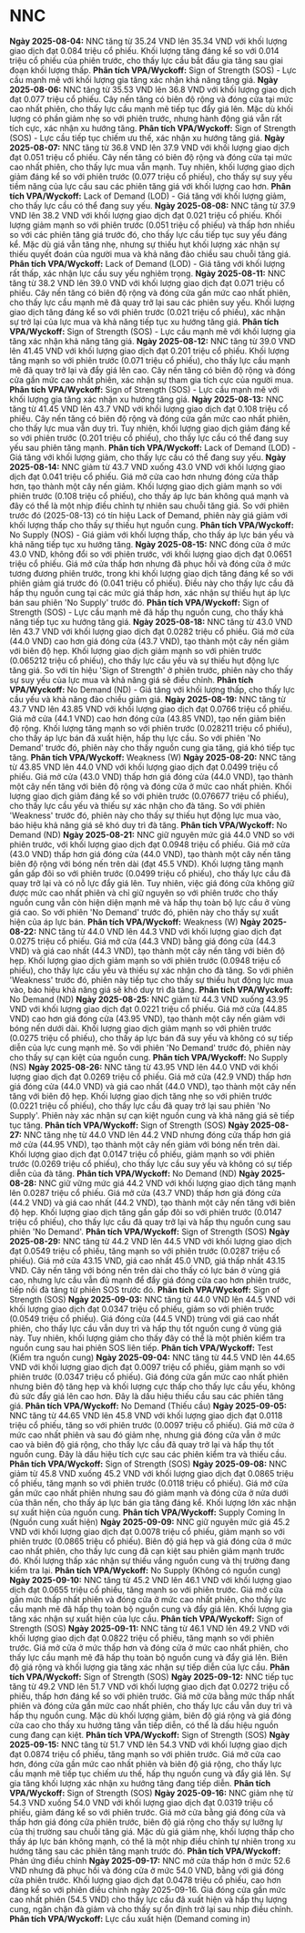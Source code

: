 # NNC

**Ngày 2025-08-04:** NNC tăng từ 35.24 VND lên 35.34 VND với khối lượng giao dịch đạt 0.084 triệu cổ phiếu. Khối lượng tăng đáng kể so với 0.014 triệu cổ phiếu của phiên trước, cho thấy lực cầu bắt đầu gia tăng sau giai đoạn khối lượng thấp. **Phân tích VPA/Wyckoff:** Sign of Strength (SOS) - Lực cầu mạnh mẽ với khối lượng gia tăng xác nhận khả năng tăng giá.
**Ngày 2025-08-06:** NNC tăng từ 35.53 VND lên 36.8 VND với khối lượng giao dịch đạt 0.077 triệu cổ phiếu. Cây nến tăng có biên độ rộng và đóng cửa tại mức cao nhất phiên, cho thấy lực cầu mạnh mẽ tiếp tục đẩy giá lên. Mặc dù khối lượng có phần giảm nhẹ so với phiên trước, nhưng hành động giá vẫn rất tích cực, xác nhận xu hướng tăng. **Phân tích VPA/Wyckoff:** Sign of Strength (SOS) - Lực cầu tiếp tục chiếm ưu thế, xác nhận xu hướng tăng giá.
**Ngày 2025-08-07:** NNC tăng từ 36.8 VND lên 37.9 VND với khối lượng giao dịch đạt 0.051 triệu cổ phiếu. Cây nến tăng có biên độ rộng và đóng cửa tại mức cao nhất phiên, cho thấy lực mua vẫn mạnh. Tuy nhiên, khối lượng giao dịch giảm đáng kể so với phiên trước (0.077 triệu cổ phiếu), cho thấy sự suy yếu tiềm năng của lực cầu sau các phiên tăng giá với khối lượng cao hơn. **Phân tích VPA/Wyckoff:** Lack of Demand (LOD) - Giá tăng với khối lượng giảm, cho thấy lực cầu có thể đang suy yếu.
**Ngày 2025-08-08:** NNC tăng từ 37.9 VND lên 38.2 VND với khối lượng giao dịch đạt 0.021 triệu cổ phiếu. Khối lượng giảm mạnh so với phiên trước (0.051 triệu cổ phiếu) và thấp hơn nhiều so với các phiên tăng giá trước đó, cho thấy lực cầu tiếp tục suy yếu đáng kể. Mặc dù giá vẫn tăng nhẹ, nhưng sự thiếu hụt khối lượng xác nhận sự thiếu quyết đoán của người mua và khả năng đảo chiều sau chuỗi tăng giá. **Phân tích VPA/Wyckoff:** Lack of Demand (LOD) - Giá tăng với khối lượng rất thấp, xác nhận lực cầu suy yếu nghiêm trọng.
**Ngày 2025-08-11:** NNC tăng từ 38.2 VND lên 39.0 VND với khối lượng giao dịch đạt 0.071 triệu cổ phiếu. Cây nến tăng có biên độ rộng và đóng cửa gần mức cao nhất phiên, cho thấy lực cầu mạnh mẽ đã quay trở lại sau các phiên suy yếu. Khối lượng giao dịch tăng đáng kể so với phiên trước (0.021 triệu cổ phiếu), xác nhận sự trở lại của lực mua và khả năng tiếp tục xu hướng tăng giá. **Phân tích VPA/Wyckoff:** Sign of Strength (SOS) - Lực cầu mạnh mẽ với khối lượng gia tăng xác nhận khả năng tăng giá.
**Ngày 2025-08-12:** NNC tăng từ 39.0 VND lên 41.45 VND với khối lượng giao dịch đạt 0.201 triệu cổ phiếu. Khối lượng tăng mạnh so với phiên trước (0.071 triệu cổ phiếu), cho thấy lực cầu mạnh mẽ đã quay trở lại và đẩy giá lên cao. Cây nến tăng có biên độ rộng và đóng cửa gần mức cao nhất phiên, xác nhận sự tham gia tích cực của người mua. **Phân tích VPA/Wyckoff:** Sign of Strength (SOS) - Lực cầu mạnh mẽ với khối lượng gia tăng xác nhận xu hướng tăng giá.
**Ngày 2025-08-13:** NNC tăng từ 41.45 VND lên 43.7 VND với khối lượng giao dịch đạt 0.108 triệu cổ phiếu. Cây nến tăng có biên độ rộng và đóng cửa gần mức cao nhất phiên, cho thấy lực mua vẫn duy trì. Tuy nhiên, khối lượng giao dịch giảm đáng kể so với phiên trước (0.201 triệu cổ phiếu), cho thấy lực cầu có thể đang suy yếu sau phiên tăng mạnh. **Phân tích VPA/Wyckoff:** Lack of Demand (LOD) - Giá tăng với khối lượng giảm, cho thấy lực cầu có thể đang suy yếu.
**Ngày 2025-08-14:** NNC giảm từ 43.7 VND xuống 43.0 VND với khối lượng giao dịch đạt 0.041 triệu cổ phiếu. Giá mở cửa cao hơn nhưng đóng cửa thấp hơn, tạo thành một cây nến giảm. Khối lượng giao dịch giảm mạnh so với phiên trước (0.108 triệu cổ phiếu), cho thấy áp lực bán không quá mạnh và đây có thể là một nhịp điều chỉnh tự nhiên sau chuỗi tăng giá. So với phiên trước đó (2025-08-13) có tín hiệu Lack of Demand, phiên này giá giảm với khối lượng thấp cho thấy sự thiếu hụt nguồn cung. **Phân tích VPA/Wyckoff:** No Supply (NOS) - Giá giảm với khối lượng thấp, cho thấy áp lực bán yếu và khả năng tiếp tục xu hướng tăng.
**Ngày 2025-08-15:** NNC đóng cửa ở mức 43.0 VND, không đổi so với phiên trước, với khối lượng giao dịch đạt 0.0651 triệu cổ phiếu. Giá mở cửa thấp hơn nhưng đã phục hồi và đóng cửa ở mức tương đương phiên trước, trong khi khối lượng giao dịch tăng đáng kể so với phiên giảm giá trước đó (0.041 triệu cổ phiếu). Điều này cho thấy lực cầu đã hấp thụ nguồn cung tại các mức giá thấp hơn, xác nhận sự thiếu hụt áp lực bán sau phiên 'No Supply' trước đó. **Phân tích VPA/Wyckoff:** Sign of Strength (SOS) - Lực cầu mạnh mẽ đã hấp thụ nguồn cung, cho thấy khả năng tiếp tục xu hướng tăng giá.
**Ngày 2025-08-18:** NNC tăng từ 43.0 VND lên 43.7 VND với khối lượng giao dịch đạt 0.0282 triệu cổ phiếu. Giá mở cửa (44.0 VND) cao hơn giá đóng cửa (43.7 VND), tạo thành một cây nến giảm với biên độ hẹp. Khối lượng giao dịch giảm mạnh so với phiên trước (0.065212 triệu cổ phiếu), cho thấy lực cầu yếu và sự thiếu hụt động lực tăng giá. So với tín hiệu 'Sign of Strength' ở phiên trước, phiên này cho thấy sự suy yếu của lực mua và khả năng giá sẽ điều chỉnh. **Phân tích VPA/Wyckoff:** No Demand (ND) - Giá tăng với khối lượng thấp, cho thấy lực cầu yếu và khả năng đảo chiều giảm giá.
**Ngày 2025-08-19:** NNC tăng từ 43.7 VND lên 43.85 VND với khối lượng giao dịch đạt 0.0766 triệu cổ phiếu. Giá mở cửa (44.1 VND) cao hơn đóng cửa (43.85 VND), tạo nến giảm biên độ rộng. Khối lượng tăng mạnh so với phiên trước (0.028211 triệu cổ phiếu), cho thấy áp lực bán đã xuất hiện, hấp thụ lực cầu. So với phiên 'No Demand' trước đó, phiên này cho thấy nguồn cung gia tăng, giá khó tiếp tục tăng. **Phân tích VPA/Wyckoff:** Weakness (W)
**Ngày 2025-08-20:** NNC tăng từ 43.85 VND lên 44.0 VND với khối lượng giao dịch đạt 0.0499 triệu cổ phiếu. Giá mở cửa (43.0 VND) thấp hơn giá đóng cửa (44.0 VND), tạo thành một cây nến tăng với biên độ rộng và đóng cửa ở mức cao nhất phiên. Khối lượng giao dịch giảm đáng kể so với phiên trước (0.076677 triệu cổ phiếu), cho thấy lực cầu yếu và thiếu sự xác nhận cho đà tăng. So với phiên 'Weakness' trước đó, phiên này cho thấy sự thiếu hụt động lực mua vào, báo hiệu khả năng giá sẽ khó duy trì đà tăng. **Phân tích VPA/Wyckoff:** No Demand (ND)
**Ngày 2025-08-21:** NNC giữ nguyên mức giá 44.0 VND so với phiên trước, với khối lượng giao dịch đạt 0.0948 triệu cổ phiếu. Giá mở cửa (43.0 VND) thấp hơn giá đóng cửa (44.0 VND), tạo thành một cây nến tăng biên độ rộng với bóng nến trên dài (đạt 45.5 VND). Khối lượng tăng mạnh gần gấp đôi so với phiên trước (0.0499 triệu cổ phiếu), cho thấy lực cầu đã quay trở lại và có nỗ lực đẩy giá lên. Tuy nhiên, việc giá đóng cửa không giữ được mức cao nhất phiên và chỉ giữ nguyên so với phiên trước cho thấy nguồn cung vẫn còn hiện diện mạnh mẽ và hấp thụ toàn bộ lực cầu ở vùng giá cao. So với phiên 'No Demand' trước đó, phiên này cho thấy sự xuất hiện của áp lực bán. **Phân tích VPA/Wyckoff:** Weakness (W)
**Ngày 2025-08-22:** NNC tăng từ 44.0 VND lên 44.3 VND với khối lượng giao dịch đạt 0.0275 triệu cổ phiếu. Giá mở cửa (44.3 VND) bằng giá đóng cửa (44.3 VND) và giá cao nhất (44.3 VND), tạo thành một cây nến tăng với biên độ hẹp. Khối lượng giao dịch giảm mạnh so với phiên trước (0.0948 triệu cổ phiếu), cho thấy lực cầu yếu và thiếu sự xác nhận cho đà tăng. So với phiên 'Weakness' trước đó, phiên này tiếp tục cho thấy sự thiếu hụt động lực mua vào, báo hiệu khả năng giá sẽ khó duy trì đà tăng. **Phân tích VPA/Wyckoff:** No Demand (ND)
**Ngày 2025-08-25:** NNC giảm từ 44.3 VND xuống 43.95 VND với khối lượng giao dịch đạt 0.0221 triệu cổ phiếu. Giá mở cửa (44.85 VND) cao hơn giá đóng cửa (43.95 VND), tạo thành một cây nến giảm với bóng nến dưới dài. Khối lượng giao dịch giảm mạnh so với phiên trước (0.0275 triệu cổ phiếu), cho thấy áp lực bán đã suy yếu và không có sự tiếp diễn của lực cung mạnh mẽ. So với phiên 'No Demand' trước đó, phiên này cho thấy sự cạn kiệt của nguồn cung. **Phân tích VPA/Wyckoff:** No Supply (NS)
**Ngày 2025-08-26:** NNC tăng từ 43.95 VND lên 44.0 VND với khối lượng giao dịch đạt 0.0269 triệu cổ phiếu. Giá mở cửa (42.9 VND) thấp hơn giá đóng cửa (44.0 VND) và giá cao nhất (44.0 VND), tạo thành một cây nến tăng với biên độ hẹp. Khối lượng giao dịch tăng nhẹ so với phiên trước (0.0221 triệu cổ phiếu), cho thấy lực cầu đã quay trở lại sau phiên 'No Supply'. Phiên này xác nhận sự cạn kiệt nguồn cung và khả năng giá sẽ tiếp tục tăng. **Phân tích VPA/Wyckoff:** Sign of Strength (SOS)
**Ngày 2025-08-27:** NNC tăng nhẹ từ 44.0 VND lên 44.2 VND nhưng đóng cửa thấp hơn giá mở cửa (44.95 VND), tạo thành một cây nến giảm với bóng nến trên dài. Khối lượng giao dịch đạt 0.0147 triệu cổ phiếu, giảm mạnh so với phiên trước (0.0269 triệu cổ phiếu), cho thấy lực cầu suy yếu và không có sự tiếp diễn của đà tăng. **Phân tích VPA/Wyckoff:** No Demand (ND)
**Ngày 2025-08-28:** NNC giữ vững mức giá 44.2 VND với khối lượng giao dịch tăng mạnh lên 0.0287 triệu cổ phiếu. Giá mở cửa (43.7 VND) thấp hơn giá đóng cửa (44.2 VND) và giá cao nhất (44.2 VND), tạo thành một cây nến tăng với biên độ hẹp. Khối lượng giao dịch tăng gần gấp đôi so với phiên trước (0.0147 triệu cổ phiếu), cho thấy lực cầu đã quay trở lại và hấp thụ nguồn cung sau phiên 'No Demand'. **Phân tích VPA/Wyckoff:** Sign of Strength (SOS)
**Ngày 2025-08-29:** NNC tăng từ 44.2 VND lên 44.5 VND với khối lượng giao dịch đạt 0.0549 triệu cổ phiếu, tăng mạnh so với phiên trước (0.0287 triệu cổ phiếu). Giá mở cửa 43.15 VND, giá cao nhất 45.0 VND, giá thấp nhất 43.15 VND. Cây nến tăng với bóng nến trên dài cho thấy có lực bán ở vùng giá cao, nhưng lực cầu vẫn đủ mạnh để đẩy giá đóng cửa cao hơn phiên trước, tiếp nối đà tăng từ phiên SOS trước đó. **Phân tích VPA/Wyckoff:** Sign of Strength (SOS)
**Ngày 2025-09-03:** NNC tăng từ 44.0 VND lên 44.5 VND với khối lượng giao dịch đạt 0.0347 triệu cổ phiếu, giảm so với phiên trước (0.0549 triệu cổ phiếu). Giá đóng cửa (44.5 VND) trùng với giá cao nhất phiên, cho thấy lực cầu vẫn duy trì và hấp thụ tốt nguồn cung ở vùng giá này. Tuy nhiên, khối lượng giảm cho thấy đây có thể là một phiên kiểm tra nguồn cung sau hai phiên SOS liên tiếp. **Phân tích VPA/Wyckoff:** Test (Kiểm tra nguồn cung)
**Ngày 2025-09-04:** NNC tăng từ 44.5 VND lên 44.65 VND với khối lượng giao dịch đạt 0.0097 triệu cổ phiếu, giảm mạnh so với phiên trước (0.0347 triệu cổ phiếu). Giá đóng cửa gần mức cao nhất phiên nhưng biên độ tăng hẹp và khối lượng cực thấp cho thấy lực cầu yếu, không đủ sức đẩy giá lên cao hơn. Đây là dấu hiệu thiếu cầu sau các phiên tăng giá. **Phân tích VPA/Wyckoff:** No Demand (Thiếu cầu)
**Ngày 2025-09-05:** NNC tăng từ 44.65 VND lên 45.8 VND với khối lượng giao dịch đạt 0.0118 triệu cổ phiếu, tăng so với phiên trước (0.0097 triệu cổ phiếu). Giá mở cửa ở mức cao nhất phiên và sau đó giảm nhẹ, nhưng giá đóng cửa vẫn ở mức cao và biên độ giá rộng, cho thấy lực cầu đã quay trở lại và hấp thụ tốt nguồn cung. Đây là dấu hiệu tích cực sau các phiên kiểm tra và thiếu cầu. **Phân tích VPA/Wyckoff:** Sign of Strength (SOS)
**Ngày 2025-09-08:** NNC giảm từ 45.8 VND xuống 45.2 VND với khối lượng giao dịch đạt 0.0865 triệu cổ phiếu, tăng mạnh so với phiên trước (0.0118 triệu cổ phiếu). Giá mở cửa gần mức cao nhất phiên nhưng sau đó giảm mạnh và đóng cửa ở nửa dưới của thân nến, cho thấy áp lực bán gia tăng đáng kể. Khối lượng lớn xác nhận sự xuất hiện của nguồn cung. **Phân tích VPA/Wyckoff:** Supply Coming In (Nguồn cung xuất hiện)
**Ngày 2025-09-09:** NNC giữ nguyên mức giá 45.2 VND với khối lượng giao dịch đạt 0.0078 triệu cổ phiếu, giảm mạnh so với phiên trước (0.0865 triệu cổ phiếu). Biên độ giá hẹp và giá đóng cửa ở mức cao nhất phiên, cho thấy lực cung đã cạn kiệt sau phiên giảm mạnh trước đó. Khối lượng thấp xác nhận sự thiếu vắng nguồn cung và thị trường đang kiểm tra lại. **Phân tích VPA/Wyckoff:** No Supply (Không có nguồn cung)
**Ngày 2025-09-10:** NNC tăng từ 45.2 VND lên 46.1 VND với khối lượng giao dịch đạt 0.0655 triệu cổ phiếu, tăng mạnh so với phiên trước. Giá mở cửa gần mức thấp nhất phiên và đóng cửa ở mức cao nhất phiên, cho thấy lực cầu mạnh mẽ đã hấp thụ toàn bộ nguồn cung và đẩy giá lên. Khối lượng gia tăng xác nhận sự xuất hiện của lực cầu. **Phân tích VPA/Wyckoff:** Sign of Strength (SOS)
**Ngày 2025-09-11:** NNC tăng từ 46.1 VND lên 49.2 VND với khối lượng giao dịch đạt 0.0822 triệu cổ phiếu, tăng mạnh so với phiên trước. Giá mở cửa ở mức thấp hơn và đóng cửa ở mức cao nhất phiên, cho thấy lực cầu mạnh mẽ đã hấp thụ toàn bộ nguồn cung và đẩy giá lên. Biên độ giá rộng và khối lượng gia tăng xác nhận sự tiếp diễn của lực cầu. **Phân tích VPA/Wyckoff:** Sign of Strength (SOS)
**Ngày 2025-09-12:** NNC tiếp tục tăng từ 49.2 VND lên 51.7 VND với khối lượng giao dịch đạt 0.0272 triệu cổ phiếu, thấp hơn đáng kể so với phiên trước. Giá mở cửa bằng mức thấp nhất phiên và đóng cửa gần mức cao nhất phiên, cho thấy lực cầu vẫn duy trì và hấp thụ nguồn cung. Mặc dù khối lượng giảm, biên độ giá rộng và giá đóng cửa cao cho thấy xu hướng tăng vẫn tiếp diễn, có thể là dấu hiệu nguồn cung đang cạn kiệt. **Phân tích VPA/Wyckoff:** Sign of Strength (SOS)
**Ngày 2025-09-15:** NNC tăng từ 51.7 VND lên 54.3 VND với khối lượng giao dịch đạt 0.0874 triệu cổ phiếu, tăng mạnh so với phiên trước. Giá mở cửa cao hơn, đóng cửa gần mức cao nhất phiên và biên độ giá rộng, cho thấy lực cầu mạnh mẽ tiếp tục chiếm ưu thế, hấp thụ nguồn cung và đẩy giá lên. Sự gia tăng khối lượng xác nhận xu hướng tăng đang tiếp diễn. **Phân tích VPA/Wyckoff:** Sign of Strength (SOS)
**Ngày 2025-09-16:** NNC giảm nhẹ từ 54.3 VND xuống 54.0 VND với khối lượng giao dịch đạt 0.0319 triệu cổ phiếu, giảm đáng kể so với phiên trước. Giá mở cửa bằng giá đóng cửa và thấp hơn giá đóng cửa phiên trước, biên độ giá rộng cho thấy sự lưỡng lự của thị trường sau chuỗi tăng giá. Mặc dù giá giảm nhẹ, khối lượng thấp cho thấy áp lực bán không mạnh, có thể là một nhịp điều chỉnh tự nhiên trong xu hướng tăng sau các phiên tăng mạnh trước đó. **Phân tích VPA/Wyckoff:** Phản ứng điều chỉnh
**Ngày 2025-09-17:** NNC mở cửa thấp hơn ở mức 52.6 VND nhưng đã phục hồi và đóng cửa ở mức 54.0 VND, bằng với giá đóng cửa phiên trước. Khối lượng giao dịch đạt 0.0478 triệu cổ phiếu, cao hơn đáng kể so với phiên điều chỉnh ngày 2025-09-16. Giá đóng cửa gần mức cao nhất phiên (54.5 VND) cho thấy lực cầu đã xuất hiện và hấp thụ lượng cung, ngăn chặn đà giảm và cho thấy sự ổn định trở lại sau nhịp điều chỉnh. **Phân tích VPA/Wyckoff:** Lực cầu xuất hiện (Demand coming in)
